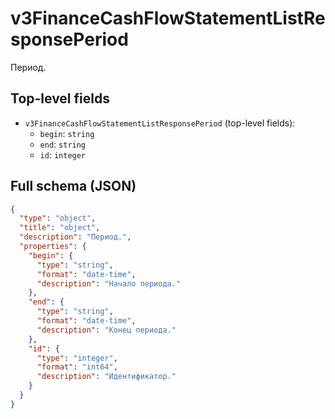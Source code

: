 # v3FinanceCashFlowStatementListResponsePeriod

Период.

## Top-level fields
- `v3FinanceCashFlowStatementListResponsePeriod` (top-level fields):
  - `begin`: `string`
  - `end`: `string`
  - `id`: `integer`

## Full schema (JSON)
```json
{
  "type": "object",
  "title": "object",
  "description": "Период.",
  "properties": {
    "begin": {
      "type": "string",
      "format": "date-time",
      "description": "Начало периода."
    },
    "end": {
      "type": "string",
      "format": "date-time",
      "description": "Конец периода."
    },
    "id": {
      "type": "integer",
      "format": "int64",
      "description": "Идентификатор."
    }
  }
}
```
